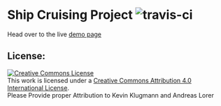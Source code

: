 # Ship Cruising Project ![travis-ci]

[travis-ci]: https://travis-ci.com/Andi-Lo/ship-cruising.svg?token=hejt5J6fVuz1qkWoWxT7&branch=master

Head over to the live [demo page](https://andi-lo.github.io/ship-cruising/dist/)

## License:

<a rel="license" href="http://creativecommons.org/licenses/by/4.0/"><img alt="Creative Commons License" style="border-width:0" src="https://i.creativecommons.org/l/by/4.0/88x31.png" /></a><br />This work is licensed under a <a rel="license" href="http://creativecommons.org/licenses/by/4.0/">Creative Commons Attribution 4.0 International License</a>. </br>
Please Provide proper Attribution to Kevin Klugmann and Andreas Lorer